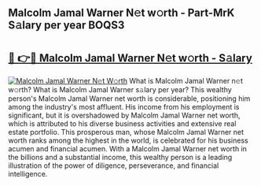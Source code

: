 ## Malcolm Jamal Warner N𝚎t w𝚘rth - Part-MrK S𝚊lary per year BOQS3

# <h2><a href="http://gc5520.nevu.top/?p=Malcolm+Jamal+Warner">🔗 👉🔴 Malcolm Jamal Warner N𝚎t w𝚘rth - S𝚊lary</a></h2>

[![Malcolm Jamal Warner N𝚎t W𝚘rth](https://i.imgur.com/Oavwk0R.jpeg)](http://gc5520.nevu.top/?p=Malcolm+Jamal+Warner)
What is Malcolm Jamal Warner n𝚎t w𝚘rth? What is Malcolm Jamal Warner s𝚊lary per year?
This wealthy person's Malcolm Jamal Warner net worth is considerable, positioning him among the industry's most affluent. His income from his employment is significant, but it is overshadowed by Malcolm Jamal Warner net worth, which is attributed to his diverse business activities and extensive real estate portfolio. This prosperous man, whose Malcolm Jamal Warner net worth ranks among the highest in the world, is celebrated for his business acumen and financial acumen. With a Malcolm Jamal Warner net worth in the billions and a substantial income, this wealthy person is a leading illustration of the power of diligence, perseverance, and financial intelligence.
